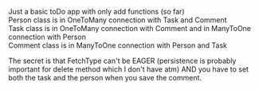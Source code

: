 Just a basic toDo app with only add functions (so far) <br>
Person class is in OneToMany connection with Task and Comment <br>
Task class is in OneToMany connection with Comment and in ManyToOne connection with Person <br>
Comment class is in ManyToOne connection with Person and Task <br>

The secret is that FetchType can't be EAGER (persistence is probably important for delete method which I don't have atm) AND you have to set both the task and the person when you save the comment.